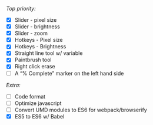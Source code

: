 *Top priority:*
- [x] Slider - pixel size
- [x] Slider - brightness
- [x] Slider - zoom
- [x] Hotkeys - Pixel size
- [x] Hotkeys - Brightness
- [x] Straight line tool w/ variable
- [x] Paintbrush tool
- [x] Right click erase
- [ ] A “% Complete” marker on the left hand side

*Extra:*
- [ ] Code format
- [ ] Optimize javascript
- [ ] Convert UMD modules to ES6 for webpack/browserify
- [x] ES5 to ES6 w/ Babel
